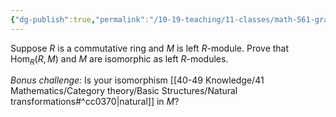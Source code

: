 ```yaml
---
{"dg-publish":true,"permalink":"/10-19-teaching/11-classes/math-561-graduate-algebra/exercises/hom-r-m-is-m/","updated":"2024-10-07T11:02:26-07:00"}
---
```


Suppose $R$ is a commutative ring and $M$ is left $R$-module. Prove that $\operatorname{Hom}_R(R,M)$ and $M$ are isomorphic as left $R$-modules.

*Bonus challenge:* Is your isomorphism [[40-49 Knowledge/41 Mathematics/Category theory/Basic Structures/Natural transformations#^cc0370\|natural]] in $M$?
